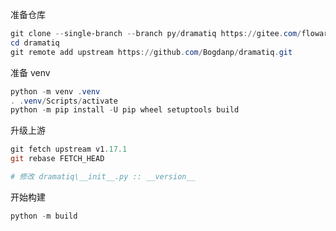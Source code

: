 
准备仓库

```ps1
git clone --single-branch --branch py/dramatiq https://gitee.com/flowark/oss-fork.git dramatiq
cd dramatiq
git remote add upstream https://github.com/Bogdanp/dramatiq.git
```

准备 venv

```ps1
python -m venv .venv
. .venv/Scripts/activate
python -m pip install -U pip wheel setuptools build
```

升级上游

```ps1
git fetch upstream v1.17.1
git rebase FETCH_HEAD

# 修改 dramatiq\__init__.py :: __version__
```

开始构建

```ps1
python -m build
```
